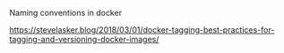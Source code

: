 Naming conventions in docker

https://stevelasker.blog/2018/03/01/docker-tagging-best-practices-for-tagging-and-versioning-docker-images/

